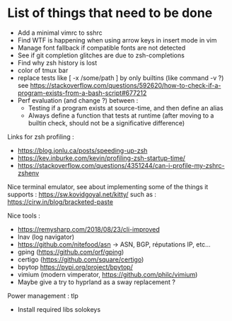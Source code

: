 # List of things that need to be done

* Add a minimal vimrc to sshrc
* Find WTF is happening when using arrow keys in insert mode in vim
* Manage font fallback if compatible fonts are not detected
* See if git completion glitches are due to zsh-completions
* Find why zsh history is lost
* color of tmux bar
* replace tests like [ -x /some/path ] by only builtins (like command -v ?) see https://stackoverflow.com/questions/592620/how-to-check-if-a-program-exists-from-a-bash-script#677212
* Perf evaluation (and change ?) between :
  * Testing if a program exists at source-time, and then define an alias
  * Always define a function that tests at runtime
  (after moving to a builtin check, should not be a significative difference)


Links for zsh profiling :
* https://blog.jonlu.ca/posts/speeding-up-zsh
* https://kev.inburke.com/kevin/profiling-zsh-startup-time/
* https://stackoverflow.com/questions/4351244/can-i-profile-my-zshrc-zshenv

Nice terminal emulator, see about implementing some of the things it supports : https://sw.kovidgoyal.net/kitty/
such as : https://cirw.in/blog/bracketed-paste

Nice tools :
  * https://remysharp.com/2018/08/23/cli-improved
  * lnav (log navigator)
  * https://github.com/nitefood/asn -> ASN, BGP, réputations IP, etc…
  * gping (https://github.com/orf/gping)
  * certigo (https://github.com/square/certigo)
  * bpytop https://pypi.org/project/bpytop/
  * vimium (modern vimperator, https://github.com/philc/vimium)
  * Maybe give a try to hyprland as a sway replacement ?


Power management : tlp

* Install required libs solokeys
